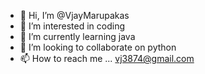 - 👋 Hi, I’m @VjayMarupakas
- 👀 I’m interested in coding 
- 🌱 I’m currently learning java
- 💞️ I’m looking to collaborate on python 
- 📫 How to reach me ... vj3874@gmail.com

<!---
VjayMarupakas/VjayMarupakas is a ✨ special ✨ repository because its `README.md` (this file) appears on your GitHub profile.
You can click the Preview link to take a look at your changes.
--->
